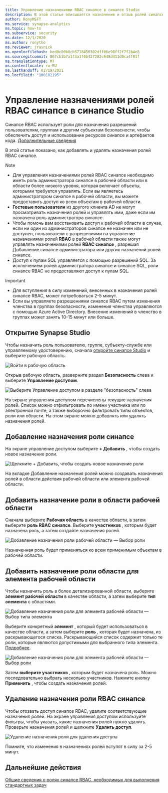 ```yaml
---
title: Управление назначениями RBAC синапсе в синапсе Studio
description: В этой статье описывается назначение и отзыв ролей синапсе RBAC субъектам безопасности AAD.
author: RonyMSFT
ms.service: synapse-analytics
ms.topic: how-to
ms.subservice: security
ms.date: 12/1/2020
ms.author: ronytho
ms.reviewer: jrasnick
ms.openlocfilehash: bed0c00b8cb5718456302dff06e98ff2f7f2b4e8
ms.sourcegitcommit: 867cb1b7a1f3a1f0b427282c648d411d0ca4f81f
ms.translationtype: MT
ms.contentlocale: ru-RU
ms.lasthandoff: 03/19/2021
ms.locfileid: "100102195"
---
```

# <a name="how-to-manage-synapse-rbac-role-assignments-in-synapse-studio"></a>Управление назначениями ролей RBAC синапсе в синапсе Studio

Синапсе RBAC использует роли для назначения разрешений пользователям, группам и другим субъектам безопасности, чтобы обеспечить доступ и использование ресурсов синапсе и артефактов кода.  [Дополнительные сведения](./synapse-workspace-synapse-rbac.md)

В этой статье показано, как добавлять и удалять назначения ролей RBAC синапсе.

>[!Note]
>- Для управления назначениями ролей RBAC синапсе необходимо иметь роль администратора синапсе в рабочей области или в области более низкого уровня, которая включает объекты, которыми требуется управлять. Если вы являетесь администратором синапсе в рабочей области, вы можете предоставить доступ ко всем объектам в рабочей области. 
>- **Гостевые пользователи** из другого клиента AD не могут просматривать назначения ролей и управлять ими, даже если им назначена роль администратора синапсе.
>- Чтобы помочь вам восстановить доступ к рабочей области в случае, если ни один из администраторов синапсе не назначен или не доступен, пользователи с разрешениями на управление назначениями ролей **RBAC** в рабочей области также могут управлять назначениями ролей **RBAC синапсе** , разрешая Добавление синапсе администратора или других назначений ролей синапсе.
>- Доступ к пулам SQL управляется с помощью разрешений SQL.  За исключением ролей администратора синапсе и синапсе SQL, роли синапсе RBAC не предоставляют доступ к пулам SQL.

>[!important]
>- Для вступления в силу изменений, внесенных в назначения ролей синапсе RBAC, может потребоваться 2-5 минут. 
>- Если вы управляете разрешениями синапсе RBAC путем изменения членства в группах безопасности, изменения членства управляются с помощью Azure Active Directory.  Внесение изменений в членство в группах может занять 10-15 минут или больше.

## <a name="open-synapse-studio"></a>Открытие Synapse Studio  

Чтобы назначить роль пользователю, группе, субъекту-службе или управляемому удостоверению, сначала [откройте синапсе Studio](https://web.azuresynapse.net/) и выберите рабочую область. 

![Войти в рабочую область](./media/common/login-workspace.png) 
 
 Открыв рабочую область, разверните раздел **Безопасность** слева и выберите **Управление доступом**. 

 ![Выберите Управление доступом в разделе "безопасность" слева](./media/how-to-manage-synapse-rbac-role-assignments/left-nav-security-access-control.png)

На экране управления доступом перечислены текущие назначения ролей.  Список можно отфильтровать по имени участника или по электронной почте, а также выборочно фильтровать типы объектов, роли или области. На этом экране можно добавлять или удалять назначения ролей.  

## <a name="add-a-synapse-role-assignment"></a>Добавление назначения роли синапсе

На экране управление доступом выберите **+ Добавить** , чтобы создать новое назначение роли.

![Щелкните + Добавить, чтобы создать новое назначение роли](./media/how-to-manage-synapse-rbac-role-assignments/access-control-add.png)

На вкладке Добавление назначения ролей можно создавать назначения ролей в области действия рабочей области или элемента рабочей области. 

## <a name="add-workspace-scoped-role-assignment"></a>Добавить назначение роли в области рабочей области

Сначала выберите **Рабочая область** в качестве области, а затем выберите **роль RBAC синапсе**.  Выберите **участников** , которым будет назначена роль, а затем создайте назначения ролей. 

![Добавление назначения роли рабочей области — Выбор роли](./media/how-to-manage-synapse-rbac-role-assignments/access-control-workspace-role-assignment.png) 

Назначенная роль будет применяться ко всем применимым объектам в рабочей области.

## <a name="add-workspace-item-scoped-role-assignment"></a>Добавить назначение роли области для элемента рабочей области

Чтобы назначить роль в более детализированной области, выберите **элемент рабочей области** в качестве области, а затем выберите **тип элемента** с областями.       

![Добавление назначения роли для элемента рабочей области — Выбор типа элемента](./media/how-to-manage-synapse-rbac-role-assignments/access-control-add-workspace-item-assignment-select-item-type.png) 

Выберите конкретный **элемент** , который будет использоваться в качестве области, а затем выберите **роль** , которая будет назначена, из раскрывающегося списка.  Раскрывающийся список содержит только те роли, которые являются допустимыми для выбранного типа элемента. [Подробнее](./synapse-workspace-synapse-rbac.md).  

![Добавление назначения роли для элемента рабочей области — Выбор роли](./media/how-to-manage-synapse-rbac-role-assignments/access-control-add-workspace-item-assignment-select-role.png) 
 
Затем **выберите участников** , которым будет назначена роль.  Можно последовательно выбрать несколько участников.  Нажмите кнопку **Применить** , чтобы создать назначения ролей.

## <a name="remove-a-synapse-rbac-role-assignment"></a>Удаление назначения роли RBAC синапсе

Чтобы отозвать доступ синапсе RBAC, удалите соответствующие назначения ролей.  На экране управления доступом используйте фильтры, чтобы указать, какие назначения ролей нужно удалить.  Проверьте назначения ролей и щелкните **Удалить доступ**.   

![Удаление назначения роли для удаления доступа](./media/how-to-manage-synapse-rbac-role-assignments/access-control-remove-access.png)

Помните, что изменения в назначениях ролей вступят в силу за 2-5 минут.   

## <a name="next-steps"></a>Дальнейшие действия

[Общие сведения о ролях синапсе RBAC, необходимых для выполнения стандартных задач](./synapse-workspace-understand-what-role-you-need.md)